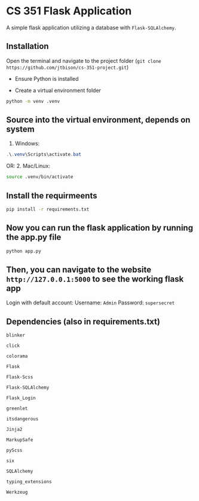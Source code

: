 # CS 351 Flask Application

A simple flask application utilizing a database with `Flask-SQLAlchemy`.

## Installation
Open the terminal and navigate to the project folder (`git clone https://github.com/jtbison/cs-351-project.git`)

- Ensure Python is installed

- Create a virtual environment folder
```bash
python -m venv .venv
```

## Source into the virtual environment, depends on system
1. Windows:
```powershell
.\.venv\Scripts\activate.bat
```
OR:
2. Mac/Linux:
```bash
source .venv/bin/activate
```

## Install the requirmeents
```bash
pip install -r requirements.txt
```

## Now you can run the flask application by running the app.py file
```bash
python app.py
```

## Then, you can navigate to the website `http://127.0.0.1:5000` to see the working flask app
Login with default account:
Username: `Admin`
Password: `supersecret`


## Dependencies (also in requirements.txt)
`blinker`

`click`

`colorama`

`Flask`

`Flask-Scss`

`Flask-SQLAlchemy`

`Flask_Login`

`greenlet`

`itsdangerous`

`Jinja2`

`MarkupSafe`

`pyScss`

`six`

`SQLAlchemy`

`typing_extensions`

`Werkzeug`
